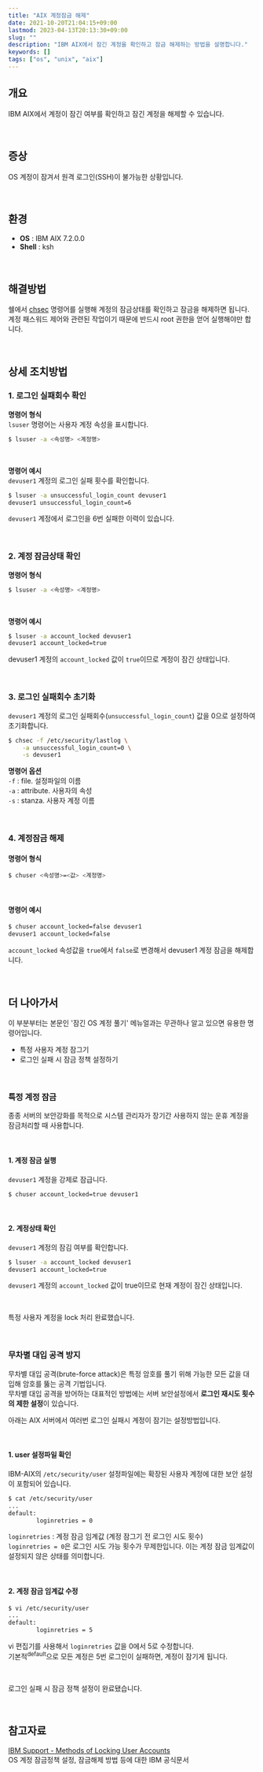 ```yaml
---
title: "AIX 계정잠금 해제"
date: 2021-10-20T21:04:15+09:00
lastmod: 2023-04-13T20:13:30+09:00
slug: ""
description: "IBM AIX에서 잠긴 계정을 확인하고 잠금 해제하는 방법을 설명합니다."
keywords: []
tags: ["os", "unix", "aix"]
---
```


## 개요

IBM AIX에서 계정이 잠긴 여부를 확인하고 잠긴 계정을 해제할 수 있습니다.

&nbsp;

## 증상

OS 계정이 잠겨서 원격 로그인(SSH)이 불가능한 상황입니다.

&nbsp;

## 환경

- **OS** : IBM AIX 7.2.0.0
- **Shell** : ksh

&nbsp;

## 해결방법

쉘에서 [chsec](https://www.ibm.com/docs/ko/aix/7.2?topic=c-chsec-command) 명령어를 실행해 계정의 잠금상태를 확인하고 잠금을 해제하면 됩니다.  
계정 패스워드 제어와 관련된 작업이기 때문에 반드시 root 권한을 얻어 실행해야만 합니다.  

&nbsp;

## 상세 조치방법

### 1. 로그인 실패회수 확인

**명령어 형식**  
`lsuser` 명령어는 사용자 계정 속성을 표시합니다.

```bash
$ lsuser -a <속성명> <계정명>
```

&nbsp;

**명령어 예시**  
`devuser1` 계정의 로그인 실패 횟수를 확인합니다.

```bash
$ lsuser -a unsuccessful_login_count devuser1
devuser1 unsuccessful_login_count=6
```

`devuser1` 계정에서 로그인을 6번 실패한 이력이 있습니다.

&nbsp;

### 2. 계정 잠금상태 확인

**명령어 형식**

```bash
$ lsuser -a <속성명> <계정명>
```

&nbsp;

**명령어 예시**

```bash
$ lsuser -a account_locked devuser1
devuser1 account_locked=true
```

devuser1 계정의 `account_locked` 값이 `true`이므로 계정이 잠긴 상태입니다.

&nbsp;

### 3. 로그인 실패회수 초기화

`devuser1` 계정의 로그인 실패회수(`unsuccessful_login_count`) 값을 0으로 설정하여 초기화합니다.

```bash
$ chsec -f /etc/security/lastlog \
    -a unsuccessful_login_count=0 \
    -s devuser1
```

**명령어 옵션**  
`-f` : file. 설정파일의 이름  
`-a` : attribute. 사용자의 속성  
`-s` : stanza. 사용자 계정 이름

&nbsp;

### 4. 계정잠금 해제

#### 명령어 형식

```bash
$ chuser <속성명>=<값> <계정명>
```

&nbsp;

#### 명령어 예시

```bash
$ chuser account_locked=false devuser1
devuser1 account_locked=false
```

`account_locked` 속성값을 `true`에서 `false`로 변경해서 devuser1 계정 잠금을 해제합니다.

&nbsp;

## 더 나아가서

이 부분부터는 본문인 '잠긴 OS 계정 풀기' 메뉴얼과는 무관하나 알고 있으면 유용한 명령어입니다.

- 특정 사용자 계정 잠그기
- 로그인 실패 시 잠금 정책 설정하기

&nbsp;

### 특정 계정 잠금

종종 서버의 보안강화를 목적으로 시스템 관리자가 장기간 사용하지 않는 운휴 계정을 잠금처리할 때 사용합니다.

&nbsp;

#### 1. 계정 잠금 실행

`devuser1` 계정을 강제로 잠급니다.

```bash
$ chuser account_locked=true devuser1
```

&nbsp;

#### 2. 계정상태 확인

`devuser1` 계정의 잠김 여부를 확인합니다.

```bash
$ lsuser -a account_locked devuser1
devuser1 account_locked=true
```

`devuser1` 계정의 `account_locked` 값이 true이므로 현재 계정이 잠긴 상태입니다.

&nbsp;

특정 사용자 계정을 lock 처리 완료했습니다.

&nbsp;

### 무차별 대입 공격 방지

무차별 대입 공격(brute-force attack)은 특정 암호를 풀기 위해 가능한 모든 값을 대입해 암호를 뚫는 공격 기법입니다.  
무차별 대입 공격을 방어하는 대표적인 방법에는 서버 보안설정에서 **로그인 재시도 횟수의 제한 설정**이 있습니다.

아래는 AIX 서버에서 여러번 로그인 실패시 계정이 잠기는 설정방법입니다.

&nbsp;

#### 1. user 설정파일 확인

IBM-AIX의 `/etc/security/user` 설정파일에는 확장된 사용자 계정에 대한 보안 설정이 포함되어 있습니다.

```bash
$ cat /etc/security/user
...
default:
        loginretries = 0
```

`loginretries` : 계정 잠금 임계값 (계정 잠그기 전 로그인 시도 횟수)  
`loginretries = 0`은 로그인 시도 가능 횟수가 무제한입니다. 이는 계정 잠금 임계값이 설정되지 않은 상태를 의미합니다.

&nbsp;

#### 2. 계정 잠금 임계값 수정

```bash
$ vi /etc/security/user
...
default:
        loginretries = 5
```

vi 편집기를 사용해서 `loginretries` 값을 0에서 5로 수정합니다.  
기본적<sup>default</sup>으로 모든 계정은 5번 로그인이 실패하면, 계정이 잠기게 됩니다.

&nbsp;

로그인 실패 시 잠금 정책 설정이 완료됐습니다.

&nbsp;

## 참고자료

[IBM Support - Methods of Locking User Accounts](https://www.ibm.com/support/pages/methods-locking-user-accounts)  
OS 계정 잠금정책 설정, 잠금해제 방법 등에 대한 IBM 공식문서
